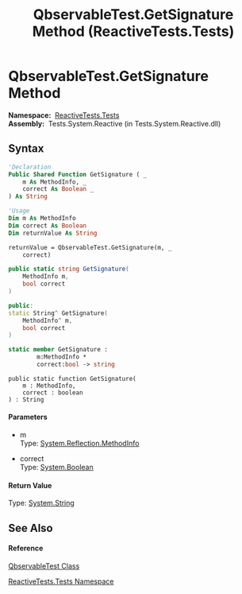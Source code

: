 ﻿---
title: QbservableTest.GetSignature Method  (ReactiveTests.Tests)
TOCTitle: GetSignature Method
ms:assetid: M:ReactiveTests.Tests.QbservableTest.GetSignature(System.Reflection.MethodInfo,System.Boolean)
ms:mtpsurl: https://msdn.microsoft.com/en-us/library/reactivetests.tests.qbservabletest.getsignature(v=VS.103)
ms:contentKeyID: 36619293
ms.date: 06/28/2011
mtps_version: v=VS.103
f1_keywords:
- ReactiveTests.Tests.QbservableTest.GetSignature
dev_langs:
- CSharp
- JScript
- VB
- FSharp
- c++
---

# QbservableTest.GetSignature Method

**Namespace:**  [ReactiveTests.Tests](hh289046\(v=vs.103\).md)  
**Assembly:**  Tests.System.Reactive (in Tests.System.Reactive.dll)

## Syntax

``` vb
'Declaration
Public Shared Function GetSignature ( _
    m As MethodInfo, _
    correct As Boolean _
) As String
```

``` vb
'Usage
Dim m As MethodInfo
Dim correct As Boolean
Dim returnValue As String

returnValue = QbservableTest.GetSignature(m, _
    correct)
```

``` csharp
public static string GetSignature(
    MethodInfo m,
    bool correct
)
```

``` c++
public:
static String^ GetSignature(
    MethodInfo^ m, 
    bool correct
)
```

``` fsharp
static member GetSignature : 
        m:MethodInfo * 
        correct:bool -> string 
```

``` jscript
public static function GetSignature(
    m : MethodInfo, 
    correct : boolean
) : String
```

#### Parameters

  - m  
    Type: [System.Reflection.MethodInfo](https://msdn.microsoft.com/en-us/library/1wa35kh5)  

<!-- end list -->

  - correct  
    Type: [System.Boolean](https://msdn.microsoft.com/en-us/library/a28wyd50)  

#### Return Value

Type: [System.String](https://msdn.microsoft.com/en-us/library/s1wwdcbf)  

## See Also

#### Reference

[QbservableTest Class](hh315250\(v=vs.103\).md)

[ReactiveTests.Tests Namespace](hh289046\(v=vs.103\).md)

